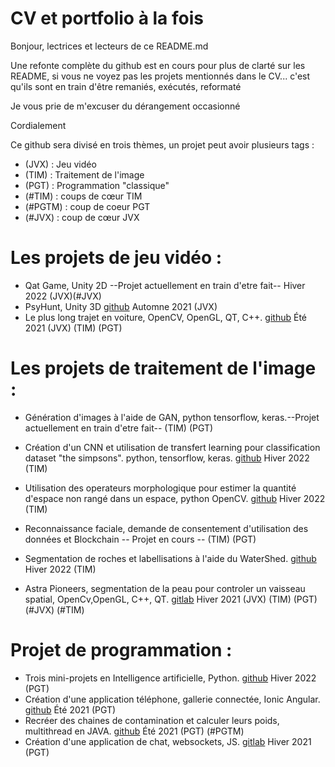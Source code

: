 # CV et portfolio à la fois
Bonjour, lectrices et lecteurs de ce README.md

Une refonte complète du github est en cours pour plus de clarté sur les README, si vous ne voyez pas les projets mentionnés dans le CV... c'est qu'ils sont en train d'être remaniés, exécutés, reformaté


Je vous prie de m'excuser du dérangement occasionné 

Cordialement 

Ce github sera divisé en trois thèmes, un projet peut avoir plusieurs tags :
- (JVX) : Jeu vidéo 
- (TIM) : Traitement de l'image
- (PGT) : Programmation "classique"
- (#TIM) : coups de cœur TIM
- (#PGTM) : coup de coeur PGT
- (#JVX) : coup  de cœur JVX

# Les projets de jeu vidéo : 
  - Qat Game, Unity 2D --Projet actuellement en train d'etre fait-- Hiver 2022 (JVX)(#JVX)
  - PsyHunt, Unity 3D [github](https://github.com/Laclaverie/PsyHunt) Automne 2021 (JVX)
  - Le plus long trajet en voiture, OpenCV, OpenGL, QT, C++. [github](https://github.com/Laclaverie/Voiture) Été 2021 (JVX) (TIM) (PGT)

# Les projets de traitement de l'image : 

  - Génération d'images à l'aide de GAN, python tensorflow, keras.--Projet actuellement en train d'etre fait--  (TIM) (PGT)
  - Création d'un CNN et utilisation de transfert learning pour classification dataset "the simpsons". python, tensorflow, keras. [github](https://github.com/Laclaverie/cnn) Hiver 2022 (TIM)
  - Utilisation des operateurs morphologique pour estimer la quantité d'espace non rangé dans un espace, python OpenCV. [github](https://github.com/Laclaverie/TNI-UAQC-TP1) Hiver 2022 (TIM)  
  - Reconnaissance faciale, demande de consentement d'utilisation des données et Blockchain -- Projet en cours -- (TIM) (PGT)
  
  - Segmentation de roches et labellisations à l'aide du WaterShed. [github](https://github.com/Laclaverie/uqac-tni-watershed) Hiver 2022 (TIM) 

  - Astra Pioneers, segmentation de la peau pour controler un vaisseau spatial, OpenCv,OpenGL, C++, QT. [gitlab](https://code.telecomste.fr/laclaverie.pierre/astra-pioneers) Hiver 2021 (JVX) (TIM) (PGT) (#JVX) (#TIM)

# Projet de programmation :

- Trois mini-projets en Intelligence artificielle, Python. [github](https://github.com/Laclaverie/td-ia-uqac) Hiver 2022 (PGT)
- Création d'une application téléphone, gallerie connectée, Ionic Angular. [github](https://github.com/Laclaverie/Krabbi) Été 2021 (PGT)
- Recréer des chaines de contamination et calculer leurs poids, multithread en JAVA. [github](https://github.com/Laclaverie/hpp) Été 2021 (PGT) (#PGTM)
- Création d'une application de chat, websockets, JS. [gitlab](https://code.telecomste.fr/laclaverie.pierre/projet_js) Hiver 2021 (PGT)
